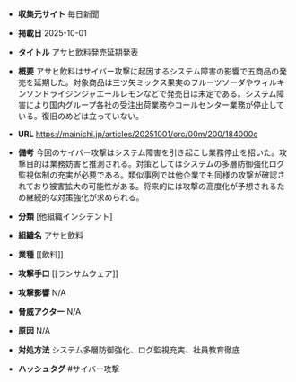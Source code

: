 - **収集元サイト**
毎日新聞

- **掲載日**
2025-10-01

- **タイトル**
アサヒ飲料発売延期発表

- **概要**
アサヒ飲料はサイバー攻撃に起因するシステム障害の影響で五商品の発売を延期した。対象商品は三ツ矢ミックス果実のフルーツソーダやウィルキンソンドライジンジャエールレモンなどで発売日は未定である。システム障害により国内グループ各社の受注出荷業務やコールセンター業務が停止している。復旧のめどは立っていない。

- **URL**
https://mainichi.jp/articles/20251001/orc/00m/200/184000c

- **備考**
今回のサイバー攻撃はシステム障害を引き起こし業務停止を招いた。攻撃目的は業務妨害と推測される。対策としてはシステムの多層防御強化ログ監視体制の充実が必要である。類似事例では他企業でも同様の攻撃が確認されており被害拡大の可能性がある。将来的には攻撃の高度化が予想されるため継続的な対策強化が求められる。

- **分類**
[他組織インシデント]

- **組織名**
アサヒ飲料

- **業種**
[[飲料]]

- **攻撃手口**
[[ランサムウェア]]

- **攻撃影響**
N/A

- **脅威アクター**
N/A

- **原因**
N/A

- **対処方法**
システム多層防御強化、ログ監視充実、社員教育徹底

- **ハッシュタグ**
#サイバー攻撃
